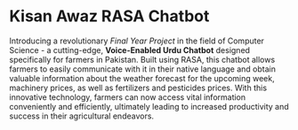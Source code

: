 # Kisan Awaz RASA Chatbot

Introducing a revolutionary *Final Year Project* in the field of Computer Science - a cutting-edge, **Voice-Enabled Urdu Chatbot** designed specifically for farmers in Pakistan. Built using RASA, this chatbot allows farmers to easily communicate with it in their native language and obtain valuable information about the weather forecast for the upcoming week, machinery prices, as well as fertilizers and pesticides prices. With this innovative technology, farmers can now access vital information conveniently and efficiently, ultimately leading to increased productivity and success in their agricultural endeavors.

